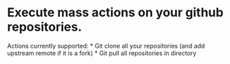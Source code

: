# Execute mass actions on your github repositories.

Actions currently supported:
    * Git clone all your repositories (and add upstream remote if it is a fork)
    * Git pull all repositories in directory
